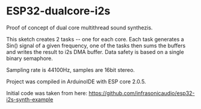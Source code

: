 # ESP32-dualcore-i2s
Proof of concept of dual core multithread sound synthezis.

This sketch creates 2 tasks -- one for each core. Each task generates a Sin() signal of a given frequency, one of the tasks then sums the buffers and writes the result to i2s DMA buffer. Data safety is based on a single binary semaphore.

Sampling rate is 44100Hz, samples are 16bit stereo.

Project was compiled in ArduinoIDE with ESP core 2.0.5.

Initial code was taken from here: https://github.com/infrasonicaudio/esp32-i2s-synth-example
